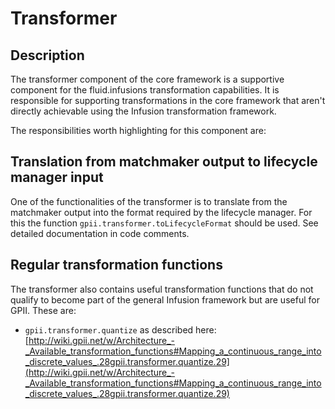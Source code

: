 # Transformer

## Description

The transformer component of the core framework is a supportive component for the fluid.infusions transformation
capabilities. It is responsible for supporting transformations in the core framework that aren't directly achievable
using the Infusion transformation framework.

The responsibilities worth highlighting for this component are:

## Translation from matchmaker output to lifecycle manager input

One of the functionalities of the transformer is to translate from the matchmaker output into the format
required by the lifecycle manager. For this the function `gpii.transformer.toLifecycleFormat` should be used. See
detailed documentation in code comments.

## Regular transformation functions

The transformer also contains useful transformation functions that do not qualify to become part of the general Infusion
framework but are useful for GPII. These are:

* `gpii.transformer.quantize` as described here:
  [http://wiki.gpii.net/w/Architecture_-_Available_transformation_functions#Mapping_a_continuous_range_into_discrete_values_.28gpii.transformer.quantize.29](http://wiki.gpii.net/w/Architecture_-_Available_transformation_functions#Mapping_a_continuous_range_into_discrete_values_.28gpii.transformer.quantize.29)
